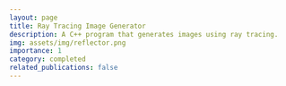 ```yaml
---
layout: page
title: Ray Tracing Image Generator
description: A C++ program that generates images using ray tracing.
img: assets/img/reflector.png
importance: 1
category: completed
related_publications: false
---
```

